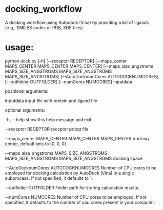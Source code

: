 # docking_workflow
A docking workflow using Autodock (Vina) by providing a list of ligands (e.g., SMILES codes or PDB, SDF files). 

# usage: 
python dock.py [-h] [--receptor RECEPTOR] [--maps_center MAPS_CENTER MAPS_CENTER MAPS_CENTER] [--maps_size_angstroms MAPS_SIZE_ANGSTROMS MAPS_SIZE_ANGSTROMS MAPS_SIZE_ANGSTROMS] [--AutoDocknumCores AUTODOCKNUMCORES] [--outfolder OUTFOLDER] [--numCores NUMCORES] inputdata

positional arguments:

  inputdata             input file with protein and ligand file

optional arguments:

  -h, --help            show this help message and exit
  
  --receptor RECEPTOR   receptor pdbqt file
  
  --maps_center MAPS_CENTER MAPS_CENTER MAPS_CENTER
                        docking center, defualt sets to [0, 0, 0]
                        
  --maps_size_angstroms MAPS_SIZE_ANGSTROMS MAPS_SIZE_ANGSTROMS MAPS_SIZE_ANGSTROMS
                        docking space
                        
  --AutoDocknumCores AUTODOCKNUMCORES
                        Number of CPU cores to be employed for docking calculation by AutoDock (Vina) in a single subprocess. If not specified, it defaults to 1.
                        
  --outfolder OUTFOLDER
                        Folder path for storing calculation results.
                        
  --numCores NUMCORES   Number of CPU cores to be employed. If not specified, it defaults to the number of cpu cores present in your computer.

